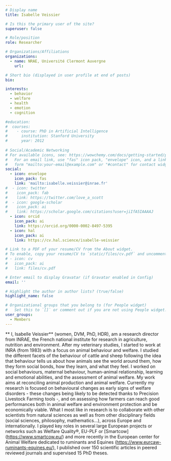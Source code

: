 ```yaml
---
# Display name
title: Isabelle Veissier

# Is this the primary user of the site?
superuser: false

# Role/position
role: Researcher

# Organizations/Affiliations
organizations:
  - name: NRAE, Université Clermont Auvergne
    url: 

# Short bio (displayed in user profile at end of posts)
bio: 

interests:
  - behavior
  - welfare
  - health
  - emotion
  - cognition

#education:
#  courses:
#    - course: PhD in Artificial Intelligence
#      institution: Stanford University
#      year: 2012
 
# Social/Academic Networking
# For available icons, see: https://wowchemy.com/docs/getting-started/page-builder/#icons
#   For an email link, use "fas" icon pack, "envelope" icon, and a link in the
#   form "mailto:your-email@example.com" or "#contact" for contact widget.
social:
  - icon: envelope
    icon_pack: fas
    link: 'mailto:isabelle.veissier@inrae.fr'
#  - icon: twitter
#    icon_pack: fab
#    link: https://twitter.com/love_a_scott
#  - icon: google-scholar
#    icon_pack: ai
#    link: https://scholar.google.com/citations?user=jiIfA5IAAAAJ
  - icon: orcid
    icon_pack: ai
    link: https://orcid.org/0000-0002-8497-5395 
  - icon: hal
    icon_pack: ai
    link: https://cv.hal.science/isabelle-veissier

# Link to a PDF of your resume/CV from the About widget.
# To enable, copy your resume/CV to `static/files/cv.pdf` and uncomment the lines below.
# - icon: cv
#   icon_pack: ai
#   link: files/cv.pdf

# Enter email to display Gravatar (if Gravatar enabled in Config)
email: ''

# Highlight the author in author lists? (true/false)
highlight_name: false

# Organizational groups that you belong to (for People widget)
#   Set this to `[]` or comment out if you are not using People widget.
user_groups:
  - Members
---
```

** I, Isabelle Veissier** (women, DVM, PhD, HDR), am a research director from INRAE, the French national institute for research in agriculture, nutrition and environment. After my veterinary studies, I started to work at INRA (from 1983) with a focus on animal behaviour and welfare. I studied the different facets of the behaviour of cattle and sheep following the idea that behaviour tells us about how animals see the world around them, how they form social bonds, how they learn, and what they feel. I worked on social behaviours, maternal behaviour, human-animal relationship, learning and emotional abilities, and the assessment of animal welfare. My work aims at reconciling animal production and animal welfare. Currently my research is focused on behavioural changes as early signs of welfare disorders - these changes being likely to be detected thanks to Precision Livestock Farming tools -, and on assessing how farmers can reach good performances both in animal welfare and environment protection and be economically viable. What I most like in research is to collaborate with other scientists from natural sciences as well as from other disciplinary fields (social sciences, philosophy, mathematics…), across Europe and internationally. I played key roles in several large European projects or networks such as Welfare Quality®, EU-PLF or [Smartcow] (https://www.smartcow.eu/) and more recently in the European center for Animal Welfare dedicated to ruminants and Equines (https://www.eurcaw-ruminants-equines.eu/), I published over 150 scientific articles in peered reviewed journals and supervised 15 PhD theses.